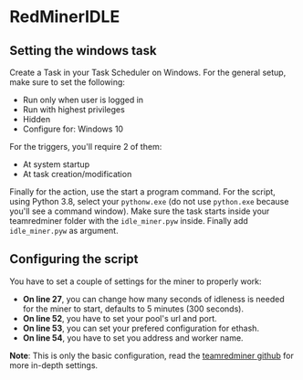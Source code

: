 # RedMinerIDLE
## Setting the windows task
Create a Task in your Task Scheduler on Windows. For the general setup, make sure to set the following:

* Run only when user is logged in
* Run with highest privileges
* Hidden
* Configure for: Windows 10

For the triggers, you'll require 2 of them:

* At system startup
* At task creation/modification

Finally for the action, use the start a program command. For the script, using Python 3.8, select your `pythonw.exe` (do not use `python.exe` because you'll see a command window). Make sure the task starts inside your teamredminer folder with the `idle_miner.pyw` inside. Finally add `idle_miner.pyw` as argument.

## Configuring the script
You have to set a couple of settings for the miner to properly work:

* **On line 27**, you can change how many seconds of idleness is needed for the miner to start, defaults to 5 minutes (300 seconds).
* **On line 52**, you have to set your pool's url and port. 
* **On line 53**, you can set your prefered configuration for ethash.
* **On line 54**, you have to set you address and worker name.

__Note__: This is only the basic configuration, read the [teamredminer github](https://github.com/todxx/teamredminer) for more in-depth settings.
